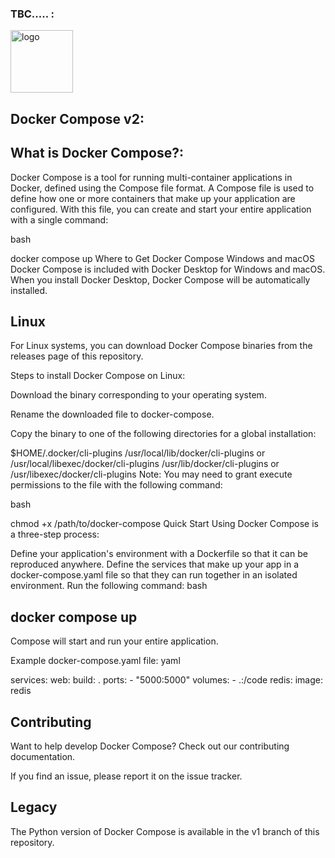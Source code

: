 ### TBC.....  :<br>

<img width="100" alt="logo" src="https://github.com/user-attachments/assets/0c9cf0c6-1b4f-40aa-b8da-07fac22a1650" />

## Docker Compose v2:<br>
## What is Docker Compose?:<br>
Docker Compose is a tool for running multi-container applications in Docker, defined using the Compose file format. A Compose file is used to define how one or more containers that make up your application are configured. With this file, you can create and start your entire application with a single command:

bash

docker compose up
Where to Get Docker Compose
Windows and macOS
Docker Compose is included with Docker Desktop for Windows and macOS. When you install Docker Desktop, Docker Compose will be automatically installed.

## Linux
For Linux systems, you can download Docker Compose binaries from the releases page of this repository.

Steps to install Docker Compose on Linux:

Download the binary corresponding to your operating system.

Rename the downloaded file to docker-compose.

Copy the binary to one of the following directories for a global installation:

$HOME/.docker/cli-plugins
/usr/local/lib/docker/cli-plugins or /usr/local/libexec/docker/cli-plugins
/usr/lib/docker/cli-plugins or /usr/libexec/docker/cli-plugins
Note: You may need to grant execute permissions to the file with the following command:

bash

chmod +x /path/to/docker-compose
Quick Start
Using Docker Compose is a three-step process:

Define your application's environment with a Dockerfile so that it can be reproduced anywhere.
Define the services that make up your app in a docker-compose.yaml file so that they can run together in an isolated environment.
Run the following command:
bash

## docker compose up
Compose will start and run your entire application.

Example docker-compose.yaml file:
yaml

services:
  web:
    build: .
    ports:
      - "5000:5000"
    volumes:
      - .:/code
  redis:
    image: redis
## Contributing
Want to help develop Docker Compose? Check out our contributing documentation.

If you find an issue, please report it on the issue tracker.

## Legacy
The Python version of Docker Compose is available in the v1 branch of this repository.











